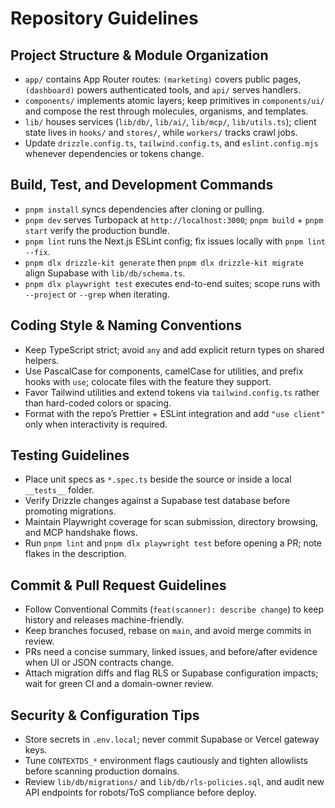 # Repository Guidelines

## Project Structure & Module Organization
- `app/` contains App Router routes: `(marketing)` covers public pages, `(dashboard)` powers authenticated tools, and `api/` serves handlers.
- `components/` implements atomic layers; keep primitives in `components/ui/` and compose the rest through molecules, organisms, and templates.
- `lib/` houses services (`lib/db/`, `lib/ai/`, `lib/mcp/`, `lib/utils.ts`); client state lives in `hooks/` and `stores/`, while `workers/` tracks crawl jobs.
- Update `drizzle.config.ts`, `tailwind.config.ts`, and `eslint.config.mjs` whenever dependencies or tokens change.

## Build, Test, and Development Commands
- `pnpm install` syncs dependencies after cloning or pulling.
- `pnpm dev` serves Turbopack at `http://localhost:3000`; `pnpm build` + `pnpm start` verify the production bundle.
- `pnpm lint` runs the Next.js ESLint config; fix issues locally with `pnpm lint --fix`.
- `pnpm dlx drizzle-kit generate` then `pnpm dlx drizzle-kit migrate` align Supabase with `lib/db/schema.ts`.
- `pnpm dlx playwright test` executes end-to-end suites; scope runs with `--project` or `--grep` when iterating.

## Coding Style & Naming Conventions
- Keep TypeScript strict; avoid `any` and add explicit return types on shared helpers.
- Use PascalCase for components, camelCase for utilities, and prefix hooks with `use`; colocate files with the feature they support.
- Favor Tailwind utilities and extend tokens via `tailwind.config.ts` rather than hard-coded colors or spacing.
- Format with the repo’s Prettier + ESLint integration and add `"use client"` only when interactivity is required.

## Testing Guidelines
- Place unit specs as `*.spec.ts` beside the source or inside a local `__tests__` folder.
- Verify Drizzle changes against a Supabase test database before promoting migrations.
- Maintain Playwright coverage for scan submission, directory browsing, and MCP handshake flows.
- Run `pnpm lint` and `pnpm dlx playwright test` before opening a PR; note flakes in the description.

## Commit & Pull Request Guidelines
- Follow Conventional Commits (`feat(scanner): describe change`) to keep history and releases machine-friendly.
- Keep branches focused, rebase on `main`, and avoid merge commits in review.
- PRs need a concise summary, linked issues, and before/after evidence when UI or JSON contracts change.
- Attach migration diffs and flag RLS or Supabase configuration impacts; wait for green CI and a domain-owner review.

## Security & Configuration Tips
- Store secrets in `.env.local`; never commit Supabase or Vercel gateway keys.
- Tune `CONTEXTDS_*` environment flags cautiously and tighten allowlists before scanning production domains.
- Review `lib/db/migrations/` and `lib/db/rls-policies.sql`, and audit new API endpoints for robots/ToS compliance before deploy.
